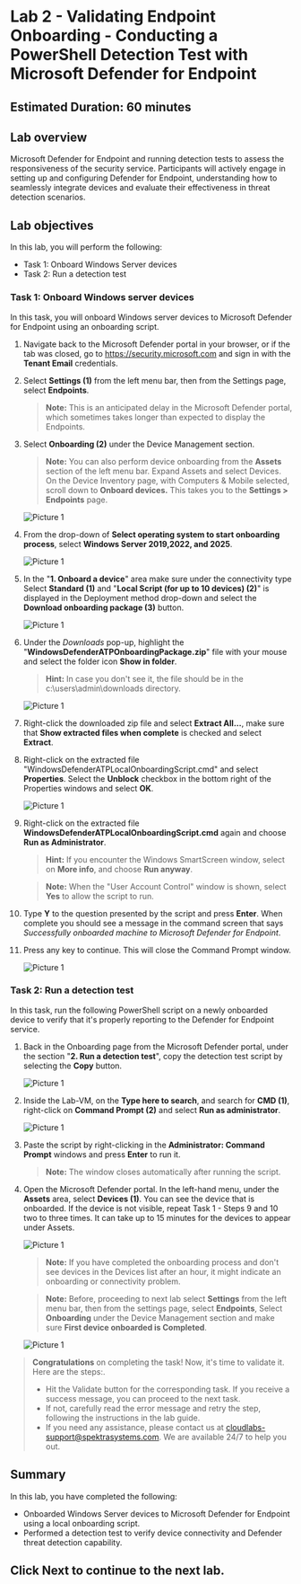 # Lab 2 - Validating Endpoint Onboarding - Conducting a PowerShell Detection Test with Microsoft Defender for Endpoint

## Estimated Duration: 60 minutes

## Lab overview

Microsoft Defender for Endpoint and running detection tests to assess the responsiveness of the security service. Participants will actively engage in setting up and configuring Defender for Endpoint, understanding how to seamlessly integrate devices and evaluate their effectiveness in threat detection scenarios.

## Lab objectives

In this lab, you will perform the following:

- Task 1: Onboard Windows Server devices 
- Task 2: Run a detection test

### Task 1: Onboard Windows server devices

In this task, you will onboard Windows server devices to Microsoft Defender for Endpoint using an onboarding script.

1. Navigate back to the Microsoft Defender portal in your browser, or if the tab was closed, go to https://security.microsoft.com and sign in with the **Tenant Email** credentials.

1. Select **Settings (1)** from the left menu bar, then from the Settings page, select **Endpoints**.

   >**Note:** This is an anticipated delay in the Microsoft Defender portal, which sometimes takes longer than expected to display the Endpoints.

1. Select **Onboarding (2)** under the Device Management section.

    >**Note:** You can also perform device onboarding from the **Assets** section of the left menu bar. Expand Assets and select Devices. On the Device Inventory page, with Computers & Mobile selected, scroll down to **Onboard devices.** This takes you to the **Settings > Endpoints** page.

   ![Picture 1](media/settings.png)

1. From the drop-down of **Select operating system to start onboarding process**, select **Windows Server 2019,2022, and 2025**.

   ![Picture 1](media/L2-T1-S4.png)

1. In the "**1. Onboard a device**" area make sure under the connectivity type Select **Standard (1)** and  "**Local Script (for up to 10 devices) (2)**" is displayed in the Deployment method drop-down and select the **Download onboarding package (3)** button. 

   ![Picture 1](media/L2-T1-S5.png)

1. Under the *Downloads* pop-up, highlight the "**WindowsDefenderATPOnboardingPackage.zip**" file with your mouse and select the folder icon **Show in folder**. 

    >**Hint:** In case you don't see it, the file should be in the c:\users\admin\downloads directory.
    
   ![Picture 1](media/showinfolder.png)

1. Right-click the downloaded zip file and select **Extract All...**, make sure that **Show extracted files when complete** is checked and select **Extract**.

1. Right-click on the extracted file "WindowsDefenderATPLocalOnboardingScript.cmd" and select **Properties**. Select the **Unblock** checkbox in the bottom right of the Properties windows and select **OK**.

   ![Picture 1](media/sc200-mod2-unblock.png)

1. Right-click on the extracted file **WindowsDefenderATPLocalOnboardingScript.cmd** again and choose **Run as Administrator**.  

    >**Hint:** If you encounter the Windows SmartScreen window, select on **More info**, and choose **Run anyway**. 

    >**Note:**  When the "User Account Control" window is shown, select **Yes** to allow the script to run.
    
1. Type **Y** to the question presented by the script and press **Enter**. When complete you should see a message in the command screen that says *Successfully onboarded machine to Microsoft Defender for Endpoint*.

1. Press any key to continue. This will close the Command Prompt window.

   ![Picture 1](media/SC-200-img25.png)

### Task 2: Run a detection test

In this task, run the following PowerShell script on a newly onboarded device to verify that it's properly reporting to the Defender for Endpoint service.

1. Back in the Onboarding page from the Microsoft Defender portal, under the section "**2. Run a detection test**", copy the detection test script by selecting the **Copy** button.  

   ![Picture 1](media/copy.png)

1. Inside the Lab-VM, on the **Type here to search**, and search for **CMD (1)**, right-click on **Command Prompt (2)** and select **Run as administrator**.

   ![Picture 1](media/cmd.png)

1. Paste the script by right-clicking in the **Administrator: Command Prompt** windows and press **Enter** to run it. 

    >**Note:** The window closes automatically after running the script.

1. Open the Microsoft Defender portal. In the left-hand menu, under the **Assets** area, select **Devices (1)**. You can see the device that is onboarded. If the device is not visible, repeat Task 1 - Steps 9 and 10 two to three times. It can take up to 15 minutes for the devices to appear under Assets.

   ![Picture 1](media/device1.png)

    >**Note:** If you have completed the onboarding process and don't see devices in the Devices list after an hour, it might indicate an onboarding or connectivity problem.

    >**Note:** Before, proceeding to next lab select **Settings** from the left menu bar, then from the settings page, select **Endpoints**, Select **Onboarding** under 
     the Device Management section and make sure **First device onboarded is Completed**.
    
     ![Picture 1](media/endpoint_lab21.png)

> **Congratulations** on completing the task! Now, it's time to validate it. Here are the steps:.
> - Hit the Validate button for the corresponding task. If you receive a success message, you can proceed to the next task. 
> - If not, carefully read the error message and retry the step, following the instructions in the lab guide.
> - If you need any assistance, please contact us at cloudlabs-support@spektrasystems.com. We are available 24/7 to help you out.
   
<validation step="f6505f87-21bb-4244-bc05-048c8875d90e" />

## Summary

In this lab, you have completed the following:

- Onboarded Windows Server devices to Microsoft Defender for Endpoint using a local onboarding script.
- Performed a detection test to verify device connectivity and Defender threat detection capability.

## Click Next to continue to the next lab.
